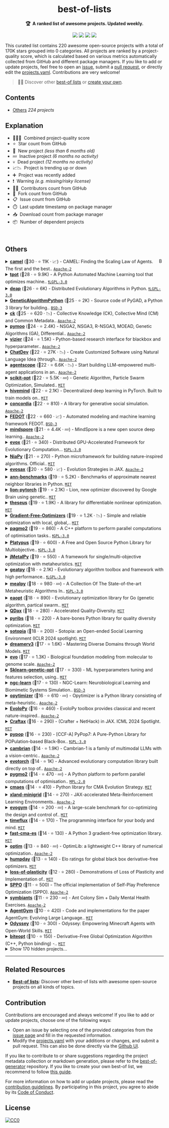 <!-- markdownlint-disable -->
<h1 align="center">
    best-of-lists
    <br>
</h1>

<p align="center">
    <strong>🏆&nbsp; A ranked list of awesome projects. Updated weekly.</strong>
</p>

<p align="center">
    <a href="https://best-of.org" title="Best-of Badge"><img src="http://bit.ly/3o3EHNN"></a>
    <a href="#Contents" title="Project Count"><img src="https://img.shields.io/badge/projects-220-blue.svg?color=5ac4bf"></a>
    <a href="#Contribution" title="Contributions are welcome"><img src="https://img.shields.io/badge/contributions-welcome-green.svg"></a>
    <a href="https://github.com/evdcush/best-of-lists/releases" title="Best-of Updates"><img src="https://img.shields.io/github/release-date/evdcush/best-of-lists?color=green&label=updated"></a>
</p>

This curated list contains 220 awesome open-source projects with a total of 170K stars grouped into 0 categories. All projects are ranked by a project-quality score, which is calculated based on various metrics automatically collected from GitHub and different package managers. If you like to add or update projects, feel free to open an [issue](https://github.com/evdcush/best-of-lists/issues/new/choose), submit a [pull request](https://github.com/evdcush/best-of-lists/pulls), or directly edit the [projects.yaml](https://github.com/evdcush/best-of-lists/edit/main/projects.yaml). Contributions are very welcome!

> 🧙‍♂️  Discover other [best-of lists](https://best-of.org) or [create your own](https://github.com/best-of-lists/best-of/blob/main/create-best-of-list.md).

## Contents

- [Others](#others) _224 projects_

## Explanation
- 🥇🥈🥉&nbsp; Combined project-quality score
- ⭐️&nbsp; Star count from GitHub
- 🐣&nbsp; New project _(less than 6 months old)_
- 💤&nbsp; Inactive project _(6 months no activity)_
- 💀&nbsp; Dead project _(12 months no activity)_
- 📈📉&nbsp; Project is trending up or down
- ➕&nbsp; Project was recently added
- ❗️&nbsp; Warning _(e.g. missing/risky license)_
- 👨‍💻&nbsp; Contributors count from GitHub
- 🔀&nbsp; Fork count from GitHub
- 📋&nbsp; Issue count from GitHub
- ⏱️&nbsp; Last update timestamp on package manager
- 📥&nbsp; Download count from package manager
- 📦&nbsp; Number of dependent projects

<br>

## Others

<a href="#contents"><img align="right" width="15" height="15" src="https://git.io/JtehR" alt="Back to top"></a>

<details><summary><b><a href="https://github.com/camel-ai/camel">camel</a></b> (🥇30 ·  ⭐ 11K · 📈) - CAMEL: Finding the Scaling Law of Agents. The first and the best.. <code><a href="http://bit.ly/3nYMfla">Apache-2</a></code></summary>

- [GitHub](https://github.com/camel-ai/camel) (👨‍💻 93 · 🔀 1.1K · 📥 630 · 📦 120 · 📋 820 - 36% open · ⏱️ 20.03.2025):

	```
	git clone https://github.com/camel-ai/camel
	```
</details>
<details><summary><b><a href="https://github.com/EpistasisLab/tpot">tpot</a></b> (🥇28 ·  ⭐ 9.9K) - A Python Automated Machine Learning tool that optimizes machine.. <code><a href="http://bit.ly/37RvQcA">❗️LGPL-3.0</a></code></summary>

- [GitHub](https://github.com/EpistasisLab/tpot) (👨‍💻 9 · 🔀 1.5K · 📦 3.3K · 📋 930 - 31% open · ⏱️ 26.02.2025):

	```
	git clone https://github.com/EpistasisLab/tpot
	```
</details>
<details><summary><b><a href="https://github.com/DEAP/deap">deap</a></b> (🥇26 ·  ⭐ 6K) - Distributed Evolutionary Algorithms in Python. <code><a href="http://bit.ly/37RvQcA">❗️LGPL-3.0</a></code></summary>

- [GitHub](https://github.com/DEAP/deap) (👨‍💻 90 · 🔀 1.1K · 📦 6K · 📋 520 - 44% open · ⏱️ 09.01.2025):

	```
	git clone https://github.com/DEAP/deap
	```
</details>
<details><summary><b><a href="https://github.com/ahmedfgad/GeneticAlgorithmPython">GeneticAlgorithmPython</a></b> (🥇25 ·  ⭐ 2K) - Source code of PyGAD, a Python 3 library for building.. <code><a href="http://bit.ly/3aKzpTv">BSD-3</a></code></summary>

- [GitHub](https://github.com/ahmedfgad/GeneticAlgorithmPython) (👨‍💻 23 · 🔀 470 · 📥 1.2K · 📦 760 · 📋 170 - 57% open · ⏱️ 08.03.2025):

	```
	git clone https://github.com/ahmedfgad/GeneticAlgorithmPython
	```
</details>
<details><summary><b><a href="https://github.com/mlcommons/ck">ck</a></b> (🥇25 ·  ⭐ 620 · 📉) - Collective Knowledge (CK), Collective Mind (CM) and Common Metadata.. <code><a href="http://bit.ly/3nYMfla">Apache-2</a></code></summary>

- [GitHub](https://github.com/mlcommons/ck) (👨‍💻 34 · 🔀 120 · 📦 120 · 📋 500 - 1% open · ⏱️ 20.03.2025):

	```
	git clone https://github.com/mlcommons/ck
	```
</details>
<details><summary><b><a href="https://github.com/anyoptimization/pymoo">pymoo</a></b> (🥇24 ·  ⭐ 2.4K) - NSGA2, NSGA3, R-NSGA3, MOEAD, Genetic Algorithms (GA), Differential.. <code><a href="http://bit.ly/3nYMfla">Apache-2</a></code></summary>

- [GitHub](https://github.com/anyoptimization/pymoo) (👨‍💻 60 · 🔀 410 · 📦 1.6K · 📋 440 - 5% open · ⏱️ 18.02.2025):

	```
	git clone https://github.com/anyoptimization/pymoo
	```
</details>
<details><summary><b><a href="https://github.com/google/vizier">vizier</a></b> (🥇24 ·  ⭐ 1.5K) - Python-based research interface for blackbox and hyperparameter.. <code><a href="http://bit.ly/3nYMfla">Apache-2</a></code></summary>

- [GitHub](https://github.com/google/vizier) (👨‍💻 24 · 🔀 99 · 📦 74 · 📋 43 - 2% open · ⏱️ 17.03.2025):

	```
	git clone https://github.com/google/vizier
	```
</details>
<details><summary><b><a href="https://github.com/OpenBMB/ChatDev">ChatDev</a></b> (🥇22 ·  ⭐ 27K · 📉) - Create Customized Software using Natural Language Idea (through.. <code><a href="http://bit.ly/3nYMfla">Apache-2</a></code></summary>

- [GitHub](https://github.com/OpenBMB/ChatDev) (👨‍💻 65 · 🔀 3.3K · 📋 270 - 8% open · ⏱️ 30.12.2024):

	```
	git clone https://github.com/OpenBMB/ChatDev
	```
</details>
<details><summary><b><a href="https://github.com/modelscope/agentscope">agentscope</a></b> (🥇22 ·  ⭐ 6.6K · 📉) - Start building LLM-empowered multi-agent applications in an.. <code><a href="http://bit.ly/3nYMfla">Apache-2</a></code></summary>

- [GitHub](https://github.com/modelscope/agentscope) (👨‍💻 36 · 🔀 380 · 📥 38 · 📦 18 · 📋 170 - 20% open · ⏱️ 18.03.2025):

	```
	git clone https://github.com/modelscope/agentscope
	```
</details>
<details><summary><b><a href="https://github.com/guofei9987/scikit-opt">scikit-opt</a></b> (🥇22 ·  ⭐ 5.5K · 💤) - Genetic Algorithm, Particle Swarm Optimization, Simulated.. <code><a href="http://bit.ly/34MBwT8">MIT</a></code></summary>

- [GitHub](https://github.com/guofei9987/scikit-opt) (👨‍💻 24 · 🔀 990 · 📦 260 · 📋 180 - 37% open · ⏱️ 23.06.2024):

	```
	git clone https://github.com/guofei9987/scikit-opt
	```
</details>
<details><summary><b><a href="https://github.com/learning-at-home/hivemind">hivemind</a></b> (🥇22 ·  ⭐ 2.1K) - Decentralized deep learning in PyTorch. Built to train models on.. <code><a href="http://bit.ly/34MBwT8">MIT</a></code></summary>

- [GitHub](https://github.com/learning-at-home/hivemind) (👨‍💻 34 · 🔀 170 · 📦 120 · 📋 170 - 38% open · ⏱️ 17.03.2025):

	```
	git clone https://github.com/learning-at-home/hivemind
	```
</details>
<details><summary><b><a href="https://github.com/google-deepmind/concordia">concordia</a></b> (🥇22 ·  ⭐ 810) - A library for generative social simulation. <code><a href="http://bit.ly/3nYMfla">Apache-2</a></code></summary>

- [GitHub](https://github.com/google-deepmind/concordia) (👨‍💻 24 · 🔀 150 · 📦 14 · 📋 43 - 13% open · ⏱️ 16.03.2025):

	```
	git clone https://github.com/google-deepmind/concordia
	```
</details>
<details><summary><b><a href="https://github.com/aimclub/FEDOT">FEDOT</a></b> (🥇22 ·  ⭐ 660 · 📈) - Automated modeling and machine learning framework FEDOT. <code><a href="http://bit.ly/3aKzpTv">BSD-3</a></code></summary>

- [GitHub](https://github.com/aimclub/FEDOT) (👨‍💻 38 · 🔀 86 · 📦 59 · 📋 560 - 11% open · ⏱️ 10.03.2025):

	```
	git clone https://github.com/aimclub/FEDOT
	```
</details>
<details><summary><b><a href="https://github.com/mindspore-ai/mindspore">mindspore</a></b> (🥇21 ·  ⭐ 4.4K · 💤) - MindSpore is a new open source deep learning.. <code><a href="http://bit.ly/3nYMfla">Apache-2</a></code></summary>

- [GitHub](https://github.com/mindspore-ai/mindspore) (👨‍💻 1.6K · 🔀 700 · 📋 280 - 60% open · ⏱️ 28.07.2024):

	```
	git clone https://github.com/mindspore-ai/mindspore
	```
</details>
<details><summary><b><a href="https://github.com/EMI-Group/evox">evox</a></b> (🥇21 ·  ⭐ 340) - Distributed GPU-Accelerated Framework for Evolutionary Computation... <code><a href="http://bit.ly/2M0xdwT">❗️GPL-3.0</a></code></summary>

- [GitHub](https://github.com/EMI-Group/evox) (👨‍💻 28 · 🔀 50 · 📦 4 · ⏱️ 18.03.2025):

	```
	git clone https://github.com/EMI-Group/evox
	```
</details>
<details><summary><b><a href="https://github.com/NiaOrg/NiaPy">NiaPy</a></b> (🥇21 ·  ⭐ 270) - Python microframework for building nature-inspired algorithms. Official.. <code><a href="http://bit.ly/34MBwT8">MIT</a></code></summary>

- [GitHub](https://github.com/NiaOrg/NiaPy) (👨‍💻 35 · 🔀 81 · 📦 100 · 📋 100 - 3% open · ⏱️ 06.01.2025):

	```
	git clone https://github.com/NiaOrg/NiaPy
	```
</details>
<details><summary><b><a href="https://github.com/RobertTLange/evosax">evosax</a></b> (🥇20 ·  ⭐ 580 · 📈) - Evolution Strategies in JAX. <code><a href="http://bit.ly/3nYMfla">Apache-2</a></code></summary>

- [GitHub](https://github.com/RobertTLange/evosax) (👨‍💻 9 · 🔀 47 · 📦 140 · 📋 43 - 2% open · ⏱️ 13.03.2025):

	```
	git clone https://github.com/RobertTLange/evosax
	```
</details>
<details><summary><b><a href="https://github.com/erikbern/ann-benchmarks">ann-benchmarks</a></b> (🥈19 ·  ⭐ 5.2K) - Benchmarks of approximate nearest neighbor libraries in Python. <code><a href="http://bit.ly/34MBwT8">MIT</a></code></summary>

- [GitHub](https://github.com/erikbern/ann-benchmarks) (👨‍💻 110 · 🔀 750 · 📋 230 - 32% open · ⏱️ 03.03.2025):

	```
	git clone https://github.com/erikbern/ann-benchmarks
	```
</details>
<details><summary><b><a href="https://github.com/lucidrains/lion-pytorch">lion-pytorch</a></b> (🥈19 ·  ⭐ 2.1K) - Lion, new optimizer discovered by Google Brain using genetic.. <code><a href="http://bit.ly/34MBwT8">MIT</a></code></summary>

- [GitHub](https://github.com/lucidrains/lion-pytorch) (👨‍💻 6 · 🔀 52 · 📦 940 · 📋 24 - 33% open · ⏱️ 27.11.2024):

	```
	git clone https://github.com/lucidrains/lion-pytorch
	```
</details>
<details><summary><b><a href="https://github.com/facebookresearch/theseus">theseus</a></b> (🥈19 ·  ⭐ 1.9K) - A library for differentiable nonlinear optimization. <code><a href="http://bit.ly/34MBwT8">MIT</a></code></summary>

- [GitHub](https://github.com/facebookresearch/theseus) (👨‍💻 27 · 🔀 130 · 📦 6 · 📋 200 - 37% open · ⏱️ 16.01.2025):

	```
	git clone https://github.com/facebookresearch/theseus
	```
</details>
<details><summary><b><a href="https://github.com/SimonBlanke/Gradient-Free-Optimizers">Gradient-Free-Optimizers</a></b> (🥈19 ·  ⭐ 1.2K · 📉) - Simple and reliable optimization with local, global,.. <code><a href="http://bit.ly/34MBwT8">MIT</a></code></summary>

- [GitHub](https://github.com/SimonBlanke/Gradient-Free-Optimizers) (👨‍💻 7 · 🔀 85 · 📥 56 · 📦 37 · 📋 53 - 24% open · ⏱️ 10.03.2025):

	```
	git clone https://github.com/SimonBlanke/Gradient-Free-Optimizers
	```
</details>
<details><summary><b><a href="https://github.com/esa/pagmo2">pagmo2</a></b> (🥈19 ·  ⭐ 860) - A C++ platform to perform parallel computations of optimisation tasks.. <code><a href="http://bit.ly/2M0xdwT">❗️GPL-3.0</a></code></summary>

- [GitHub](https://github.com/esa/pagmo2) (👨‍💻 60 · 🔀 160 · 📋 240 - 18% open · ⏱️ 13.01.2025):

	```
	git clone https://github.com/esa/pagmo2
	```
</details>
<details><summary><b><a href="https://github.com/Project-Platypus/Platypus">Platypus</a></b> (🥈19 ·  ⭐ 600) - A Free and Open Source Python Library for Multiobjective.. <code><a href="http://bit.ly/2M0xdwT">❗️GPL-3.0</a></code></summary>

- [GitHub](https://github.com/Project-Platypus/Platypus) (👨‍💻 19 · 🔀 150 · 📥 23 · 📦 230 · ⏱️ 07.10.2024):

	```
	git clone https://github.com/Project-Platypus/Platypus
	```
</details>
<details><summary><b><a href="https://github.com/jMetal/jMetalPy">jMetalPy</a></b> (🥈19 ·  ⭐ 550) - A framework for single/multi-objective optimization with metaheuristics. <code><a href="http://bit.ly/34MBwT8">MIT</a></code></summary>

- [GitHub](https://github.com/jMetal/jMetalPy) (👨‍💻 34 · 🔀 150 · 📥 100 · 📦 100 · 📋 110 - 7% open · ⏱️ 22.12.2024):

	```
	git clone https://github.com/jMetal/jMetalPy
	```
</details>
<details><summary><b><a href="https://github.com/geatpy-dev/geatpy">geatpy</a></b> (🥈18 ·  ⭐ 2.1K) - Evolutionary algorithm toolbox and framework with high performance.. <code><a href="http://bit.ly/37RvQcA">❗️LGPL-3.0</a></code></summary>

- [GitHub](https://github.com/geatpy-dev/geatpy) (👨‍💻 8 · 🔀 720 · 📥 4.9K · 📋 380 - 42% open · ⏱️ 17.01.2025):

	```
	git clone https://github.com/geatpy-dev/geatpy
	```
</details>
<details><summary><b><a href="https://github.com/thieu1995/mealpy">mealpy</a></b> (🥈18 ·  ⭐ 980 · 💤) - A Collection Of The State-of-the-art Metaheuristic Algorithms In.. <code><a href="http://bit.ly/2M0xdwT">❗️GPL-3.0</a></code></summary>

- [GitHub](https://github.com/thieu1995/mealpy) (👨‍💻 14 · 🔀 200 · 📦 140 · 📋 150 - 10% open · ⏱️ 12.06.2024):

	```
	git clone https://github.com/thieu1995/mealpy
	```
</details>
<details><summary><b><a href="https://github.com/MaxHalford/eaopt">eaopt</a></b> (🥈18 ·  ⭐ 890) - Evolutionary optimization library for Go (genetic algorithm, partical swarm.. <code><a href="http://bit.ly/34MBwT8">MIT</a></code></summary>

- [GitHub](https://github.com/MaxHalford/eaopt) (👨‍💻 18 · 🔀 96 · 📦 52 · 📋 22 - 36% open · ⏱️ 27.01.2025):

	```
	git clone https://github.com/MaxHalford/eaopt
	```
</details>
<details><summary><b><a href="https://github.com/adaptive-intelligent-robotics/QDax">QDax</a></b> (🥈18 ·  ⭐ 280) - Accelerated Quality-Diversity. <code><a href="http://bit.ly/34MBwT8">MIT</a></code></summary>

- [GitHub](https://github.com/adaptive-intelligent-robotics/QDax) (👨‍💻 14 · 🔀 46 · 📦 17 · 📋 85 - 32% open · ⏱️ 25.02.2025):

	```
	git clone https://github.com/adaptive-intelligent-robotics/QDax
	```
</details>
<details><summary><b><a href="https://github.com/icaros-usc/pyribs">pyribs</a></b> (🥈18 ·  ⭐ 220) - A bare-bones Python library for quality diversity optimization. <code><a href="http://bit.ly/34MBwT8">MIT</a></code></summary>

- [GitHub](https://github.com/icaros-usc/pyribs) (👨‍💻 16 · 🔀 38 · 📦 64 · 📋 110 - 15% open · ⏱️ 06.01.2025):

	```
	git clone https://github.com/icaros-usc/pyribs
	```
</details>
<details><summary><b><a href="https://github.com/sotopia-lab/sotopia">sotopia</a></b> (🥈18 ·  ⭐ 200) - Sotopia: an Open-ended Social Learning Environment (ICLR 2024 spotlight). <code><a href="http://bit.ly/34MBwT8">MIT</a></code></summary>

- [GitHub](https://github.com/sotopia-lab/sotopia) (👨‍💻 19 · 🔀 27 · 📦 8 · 📋 77 - 12% open · ⏱️ 25.02.2025):

	```
	git clone https://github.com/sotopia-lab/sotopia
	```
</details>
<details><summary><b><a href="https://github.com/danijar/dreamerv3">dreamerv3</a></b> (🥈17 ·  ⭐ 1.6K) - Mastering Diverse Domains through World Models. <code><a href="http://bit.ly/34MBwT8">MIT</a></code></summary>

- [GitHub](https://github.com/danijar/dreamerv3) (👨‍💻 10 · 🔀 260 · 📦 10 · 📋 150 - 17% open · ⏱️ 22.02.2025):

	```
	git clone https://github.com/danijar/dreamerv3
	```
</details>
<details><summary><b><a href="https://github.com/evo-design/evo">evo</a></b> (🥈17 ·  ⭐ 1.3K) - Biological foundation modeling from molecular to genome scale. <code><a href="http://bit.ly/3nYMfla">Apache-2</a></code></summary>

- [GitHub](https://github.com/evo-design/evo) (👨‍💻 9 · 🔀 160 · 📦 4 · 📋 70 - 48% open · ⏱️ 26.02.2025):

	```
	git clone https://github.com/evo-design/evo
	```
</details>
<details><summary><b><a href="https://github.com/rodrigo-arenas/Sklearn-genetic-opt">Sklearn-genetic-opt</a></b> (🥈17 ·  ⭐ 330) - ML hyperparameters tuning and features selection, using.. <code><a href="http://bit.ly/34MBwT8">MIT</a></code></summary>

- [GitHub](https://github.com/rodrigo-arenas/Sklearn-genetic-opt) (👨‍💻 16 · 🔀 78 · 📦 59 · 📋 65 - 4% open · ⏱️ 25.01.2025):

	```
	git clone https://github.com/rodrigo-arenas/Sklearn-genetic-opt
	```
</details>
<details><summary><b><a href="https://github.com/NACLab/ngc-learn">ngc-learn</a></b> (🥈17 ·  ⭐ 130) - NGC-Learn: Neurobiological Learning and Biomimetic Systems Simulation.. <code><a href="http://bit.ly/3aKzpTv">BSD-3</a></code></summary>

- [GitHub](https://github.com/NACLab/ngc-learn) (👨‍💻 11 · 🔀 27 · 📦 5 · 📋 12 - 33% open · ⏱️ 20.03.2025):

	```
	git clone https://github.com/NACLab/ngc-learn
	```
</details>
<details><summary><b><a href="https://github.com/gugarosa/opytimizer">opytimizer</a></b> (🥈16 ·  ⭐ 610 · 💤) - Opytimizer is a Python library consisting of meta-heuristic.. <code><a href="http://bit.ly/3nYMfla">Apache-2</a></code></summary>

- [GitHub](https://github.com/gugarosa/opytimizer) (👨‍💻 4 · 🔀 42 · 📦 20 · ⏱️ 18.08.2024):

	```
	git clone https://github.com/gugarosa/opytimizer
	```
</details>
<details><summary><b><a href="https://github.com/7ossam81/EvoloPy">EvoloPy</a></b> (🥈16 ·  ⭐ 460) - EvoloPy toolbox provides classical and recent nature-inspired.. <code><a href="http://bit.ly/3nYMfla">Apache-2</a></code></summary>

- [GitHub](https://github.com/7ossam81/EvoloPy) (👨‍💻 12 · 🔀 220 · 📋 46 - 52% open · ⏱️ 15.02.2025):

	```
	git clone https://github.com/7ossam81/EvoloPy
	```
</details>
<details><summary><b><a href="https://github.com/MichaelTMatthews/Craftax">Craftax</a></b> (🥈16 ·  ⭐ 290) - (Crafter + NetHack) in JAX. ICML 2024 Spotlight. <code><a href="http://bit.ly/34MBwT8">MIT</a></code></summary>

- [GitHub](https://github.com/MichaelTMatthews/Craftax) (👨‍💻 9 · 🔀 26 · 📦 25 · ⏱️ 23.02.2025):

	```
	git clone https://github.com/MichaelTMatthews/Craftax
	```
</details>
<details><summary><b><a href="https://github.com/Evolutionary-Intelligence/pypop">pypop</a></b> (🥈16 ·  ⭐ 230) - [CCF-A] PyPop7: A Pure-Python Library for POPulation-based Black-Box.. <code><a href="http://bit.ly/2M0xdwT">❗️GPL-3.0</a></code></summary>

- [GitHub](https://github.com/Evolutionary-Intelligence/pypop) (👨‍💻 15 · 🔀 36 · 📋 11 - 18% open · ⏱️ 20.03.2025):

	```
	git clone https://github.com/Evolutionary-Intelligence/pypop
	```
</details>
<details><summary><b><a href="https://github.com/cambrian-mllm/cambrian">cambrian</a></b> (🥈14 ·  ⭐ 1.9K) - Cambrian-1 is a family of multimodal LLMs with a vision-centric.. <code><a href="http://bit.ly/3nYMfla">Apache-2</a></code></summary>

- [GitHub](https://github.com/cambrian-mllm/cambrian) (👨‍💻 4 · 🔀 130 · 📦 3 · 📋 75 - 54% open · ⏱️ 30.10.2024):

	```
	git clone https://github.com/cambrian-mllm/cambrian
	```
</details>
<details><summary><b><a href="https://github.com/nnaisense/evotorch">evotorch</a></b> (🥈14 ·  ⭐ 1K) - Advanced evolutionary computation library built directly on top of.. <code><a href="http://bit.ly/3nYMfla">Apache-2</a></code></summary>

- [GitHub](https://github.com/nnaisense/evotorch) (👨‍💻 6 · 🔀 67 · 📋 46 - 26% open · ⏱️ 05.11.2024):

	```
	git clone https://github.com/nnaisense/evotorch
	```
</details>
<details><summary><b><a href="https://github.com/esa/pygmo2">pygmo2</a></b> (🥈14 ·  ⭐ 470 · 💤) - A Python platform to perform parallel computations of optimisation.. <code><a href="http://bit.ly/3postzC">MPL-2.0</a></code></summary>

- [GitHub](https://github.com/esa/pygmo2) (👨‍💻 10 · 🔀 58 · 📋 100 - 41% open · ⏱️ 10.08.2024):

	```
	git clone https://github.com/esa/pygmo2
	```
</details>
<details><summary><b><a href="https://github.com/CyberAgentAILab/cmaes">cmaes</a></b> (🥈14 ·  ⭐ 410) - Python library for CMA Evolution Strategy. <code><a href="http://bit.ly/34MBwT8">MIT</a></code></summary>

- [GitHub](https://github.com/CyberAgentAILab/cmaes) (👨‍💻 9 · 🔀 67 · 📥 380 · 📋 39 - 20% open · ⏱️ 12.11.2024):

	```
	git clone https://github.com/CyberAgentAILab/cmaes
	```
</details>
<details><summary><b><a href="https://github.com/dunnolab/xland-minigrid">xland-minigrid</a></b> (🥈14 ·  ⭐ 270) - JAX-accelerated Meta-Reinforcement Learning Environments.. <code><a href="http://bit.ly/3nYMfla">Apache-2</a></code></summary>

- [GitHub](https://github.com/dunnolab/xland-minigrid) (👨‍💻 7 · 🔀 19 · 📦 12 · 📋 17 - 29% open · ⏱️ 16.11.2024):

	```
	git clone https://github.com/corl-team/xland-minigrid
	```
</details>
<details><summary><b><a href="https://github.com/EvolutionGym/evogym">evogym</a></b> (🥈14 ·  ⭐ 200 · 💤) - A large-scale benchmark for co-optimizing the design and control of.. <code><a href="http://bit.ly/34MBwT8">MIT</a></code></summary>

- [GitHub](https://github.com/EvolutionGym/evogym) (👨‍💻 3 · 🔀 35 · 📦 8 · 📋 32 - 9% open · ⏱️ 09.07.2024):

	```
	git clone https://github.com/EvolutionGym/evogym
	```
</details>
<details><summary><b><a href="https://github.com/timeflux/timeflux">timeflux</a></b> (🥈14 ·  ⭐ 170) - The programming interface for your body and mind. <code><a href="http://bit.ly/34MBwT8">MIT</a></code></summary>

- [GitHub](https://github.com/timeflux/timeflux) (👨‍💻 7 · 🔀 26 · 📋 32 - 46% open · ⏱️ 23.09.2024):

	```
	git clone https://github.com/timeflux/timeflux
	```
</details>
<details><summary><b><a href="https://github.com/dietmarwo/fast-cma-es">fast-cma-es</a></b> (🥈14 ·  ⭐ 130) - A Python 3 gradient-free optimization library. <code><a href="http://bit.ly/34MBwT8">MIT</a></code></summary>

- [GitHub](https://github.com/dietmarwo/fast-cma-es) (👨‍💻 6 · 🔀 19 · 📦 74 · 📋 18 - 16% open · ⏱️ 28.02.2025):

	```
	git clone https://github.com/dietmarwo/fast-cma-es
	```
</details>
<details><summary><b><a href="https://github.com/kthohr/optim">optim</a></b> (🥈13 ·  ⭐ 840 · 💤) - OptimLib: a lightweight C++ library of numerical optimization.. <code><a href="http://bit.ly/3nYMfla">Apache-2</a></code></summary>

- [GitHub](https://github.com/kthohr/optim) (👨‍💻 3 · 🔀 140 · 📋 60 - 11% open · ⏱️ 28.04.2024):

	```
	git clone https://github.com/kthohr/optim
	```
</details>
<details><summary><b><a href="https://github.com/microprediction/humpday">humpday</a></b> (🥈13 ·  ⭐ 140) - Elo ratings for global black box derivative-free optimizers. <code><a href="http://bit.ly/34MBwT8">MIT</a></code></summary>

- [GitHub](https://github.com/microprediction/humpday) (👨‍💻 5 · 🔀 19 · 📦 11 · 📋 30 - 90% open · ⏱️ 06.02.2025):

	```
	git clone https://github.com/microprediction/humpday
	```
</details>
<details><summary><b><a href="https://github.com/shibhansh/loss-of-plasticity">loss-of-plasticity</a></b> (🥈12 ·  ⭐ 280) - Demonstrations of Loss of Plasticity and Implementation of.. <code><a href="http://bit.ly/34MBwT8">MIT</a></code></summary>

- [GitHub](https://github.com/shibhansh/loss-of-plasticity) (👨‍💻 5 · 🔀 54 · 📦 5 · ⏱️ 03.11.2024):

	```
	git clone https://github.com/shibhansh/loss-of-plasticity
	```
</details>
<details><summary><b><a href="https://github.com/uclaml/SPPO">SPPO</a></b> (🥈11 ·  ⭐ 500) - The official implementation of Self-Play Preference Optimization (SPPO). <code><a href="http://bit.ly/3nYMfla">Apache-2</a></code></summary>

- [GitHub](https://github.com/uclaml/SPPO) (👨‍💻 4 · 🔀 46 · 📋 20 - 70% open · ⏱️ 23.01.2025):

	```
	git clone https://github.com/uclaml/SPPO
	```
</details>
<details><summary><b><a href="https://github.com/MeoMix/symbiants">symbiants</a></b> (🥈11 ·  ⭐ 230 · 💤) - Ant Colony Sim + Daily Mental Health Exercises. <code><a href="http://bit.ly/3nYMfla">Apache-2</a></code></summary>

- [GitHub](https://github.com/MeoMix/symbiants) (👨‍💻 3 · 🔀 3 · 📋 48 - 41% open · ⏱️ 13.08.2024):

	```
	git clone https://github.com/MeoMix/symbiants
	```
</details>
<details><summary><b><a href="https://github.com/WooooDyy/AgentGym">AgentGym</a></b> (🥉10 ·  ⭐ 420) - Code and implementations for the paper AgentGym: Evolving Large Language.. <code><a href="http://bit.ly/34MBwT8">MIT</a></code></summary>

- [GitHub](https://github.com/WooooDyy/AgentGym) (👨‍💻 10 · 🔀 51 · 📋 18 - 27% open · ⏱️ 11.03.2025):

	```
	git clone https://github.com/WooooDyy/AgentGym
	```
</details>
<details><summary><b><a href="https://github.com/zju-vipa/Odyssey">Odyssey</a></b> (🥉10 ·  ⭐ 300) - Odyssey: Empowering Minecraft Agents with Open-World Skills. <code><a href="http://bit.ly/34MBwT8">MIT</a></code></summary>

- [GitHub](https://github.com/zju-vipa/Odyssey) (👨‍💻 5 · 🔀 19 · 📋 5 - 40% open · ⏱️ 06.03.2025):

	```
	git clone https://github.com/zju-vipa/Odyssey
	```
</details>
<details><summary><b><a href="https://github.com/avaneev/biteopt">biteopt</a></b> (🥉10 ·  ⭐ 150) - Derivative-Free Global Optimization Algorithm (C++, Python binding) -.. <code><a href="http://bit.ly/34MBwT8">MIT</a></code></summary>

- [GitHub](https://github.com/avaneev/biteopt) (🔀 9 · ⏱️ 05.02.2025):

	```
	git clone https://github.com/avaneev/biteopt
	```
</details>
<details><summary>Show 170 hidden projects...</summary>

- <b><a href="https://github.com/brainflow-dev/brainflow">brainflow</a></b> (🥇27 ·  ⭐ 1.4K) - BrainFlow is a library intended to obtain, parse and analyze.. <code>❗Unlicensed</code>
- <b><a href="https://github.com/microsoft/malmo">malmo</a></b> (🥇25 ·  ⭐ 4.1K · 💀) - Project Malmo is a platform for Artificial Intelligence experimentation.. <code><a href="http://bit.ly/34MBwT8">MIT</a></code>
- <b><a href="https://github.com/ljvmiranda921/pyswarms">pyswarms</a></b> (🥇22 ·  ⭐ 1.3K · 💀) - A research toolkit for particle swarm optimization in Python. <code><a href="http://bit.ly/34MBwT8">MIT</a></code>
- <b><a href="https://github.com/nengo/nengo">nengo</a></b> (🥇22 ·  ⭐ 850 · 💀) - A Python library for creating and simulating large-scale brain.. <code>❗Unlicensed</code>
- <b><a href="https://github.com/trevorstephens/gplearn">gplearn</a></b> (🥇21 ·  ⭐ 1.7K · 💀) - Genetic Programming in Python, with a scikit-learn inspired API. <code><a href="http://bit.ly/3aKzpTv">BSD-3</a></code>
- <b><a href="https://github.com/CMA-ES/pycma">pycma</a></b> (🥇20 ·  ⭐ 1.2K) - Python implementation of CMA-ES. <code>❗Unlicensed</code>
- <b><a href="https://github.com/huawei-noah/HEBO">HEBO</a></b> (🥈19 ·  ⭐ 2.6K) - Bayesian optimisation & Reinforcement Learning library developed by.. <code>❗Unlicensed</code>
- <b><a href="https://github.com/kolbytn/mindcraft">mindcraft</a></b> (🥈18 ·  ⭐ 3.1K) -  <code><a href="http://bit.ly/34MBwT8">MIT</a></code>
- <b><a href="https://github.com/rsteca/sklearn-deap">sklearn-deap</a></b> (🥈18 ·  ⭐ 770 · 💀) - Use evolutionary algorithms instead of gridsearch in scikit-.. <code><a href="http://bit.ly/34MBwT8">MIT</a></code>
- <b><a href="https://github.com/minerllabs/minerl">minerl</a></b> (🥈18 ·  ⭐ 760) - MineRL Competition for Sample Efficient Reinforcement Learning -.. <code>❗Unlicensed</code>
- <b><a href="https://github.com/rh12503/triangula">triangula</a></b> (🥈17 ·  ⭐ 3.9K · 💀) - Generate high-quality triangulated and polygonal art from images. <code><a href="http://bit.ly/34MBwT8">MIT</a></code>
- <b><a href="https://github.com/Chakazul/Lenia">Lenia</a></b> (🥈16 ·  ⭐ 3.6K · 💀) - Lenia - Mathematical Life Forms. <code><a href="http://bit.ly/34MBwT8">MIT</a></code>
- <b><a href="https://github.com/BIMK/PlatEMO">PlatEMO</a></b> (🥈16 ·  ⭐ 1.8K) - Evolutionary multi-objective optimization platform. <code>❗Unlicensed</code>
- <b><a href="https://github.com/neuromorphs/NIR">NIR</a></b> (🥈16 ·  ⭐ 97) - Neuromorphic Intermediate Representation reference implementation. <code><a href="http://bit.ly/3aKzpTv">BSD-3</a></code>
- <b><a href="https://github.com/optuna/optunahub">optunahub</a></b> (🥈16 ·  ⭐ 40) - Python library to use packages in OptunaHub. <code><a href="http://bit.ly/34MBwT8">MIT</a></code>
- <b><a href="https://github.com/firefly-cpp/NiaAML">NiaAML</a></b> (🥈16 ·  ⭐ 33) - Python automated machine learning framework. <code><a href="http://bit.ly/34MBwT8">MIT</a></code>
- <b><a href="https://github.com/CarperAI/OpenELM">OpenELM</a></b> (🥈15 ·  ⭐ 710 · 💀) - Evolution Through Large Models. <code><a href="http://bit.ly/34MBwT8">MIT</a></code>
- <b><a href="https://github.com/HaaLeo/swarmlib">swarmlib</a></b> (🥈15 ·  ⭐ 530 · 💀) - This repository implements several swarm optimization algorithms.. <code><a href="http://bit.ly/3aKzpTv">BSD-3</a></code>
- <b><a href="https://github.com/danijar/crafter">crafter</a></b> (🥈15 ·  ⭐ 420 · 💀) - Benchmarking the Spectrum of Agent Capabilities. <code><a href="http://bit.ly/34MBwT8">MIT</a></code>
- <b><a href="https://github.com/google/evojax">evojax</a></b> (🥈14 ·  ⭐ 890 · 💤) -  <code><a href="http://bit.ly/3nYMfla">Apache-2</a></code>
- <b><a href="https://github.com/Evolutionary-Intelligence/DistributedEvolutionaryComputation">DistributedEvolutionaryComputation</a></b> (🥈14 ·  ⭐ 130) - A (still growing) paper list of Evolutionary.. <code><a href="https://tldrlegal.com/search?q=CC0-1.0">❗️CC0-1.0</a></code>
- <b><a href="https://github.com/Helmholtz-AI-Energy/propulate">propulate</a></b> (🥈14 ·  ⭐ 36) - Propulate is an asynchronous population-based optimization algorithm.. <code><a href="http://bit.ly/3aKzpTv">BSD-3</a></code>
- <b><a href="https://github.com/Jason2Brownlee/CleverAlgorithms">CleverAlgorithms</a></b> (🥈13 ·  ⭐ 2.1K · 📉) - Clever Algorithms: Nature-Inspired Programming Recipes. <code>❗Unlicensed</code>
- <b><a href="https://github.com/openai/multi-agent-emergence-environments">multi-agent-emergence-environments</a></b> (🥈13 ·  ⭐ 1.7K · 💀) - Environment generation code for the paper Emergent.. <code><a href="http://bit.ly/34MBwT8">MIT</a></code>
- <b><a href="https://github.com/google/brain-tokyo-workshop">brain-tokyo-workshop</a></b> (🥈13 ·  ⭐ 1.3K · 💀) -  <code><a href="http://bit.ly/3nYMfla">Apache-2</a></code>
- <b><a href="https://github.com/fcampelo/EC-Bestiary">EC-Bestiary</a></b> (🥈13 ·  ⭐ 620 · 💤) - A bestiary of evolutionary, swarm and other metaphor-.. <code>❗Unlicensed</code>
- <b><a href="https://github.com/williamhunter/topy">topy</a></b> (🥈13 ·  ⭐ 500 · 💀) - Topology Optimization using Python. <code>❗Unlicensed</code>
- <b><a href="https://github.com/Pattio/DeepSwarm">DeepSwarm</a></b> (🥈13 ·  ⭐ 320 · 💀) - Neural Architecture Search Powered by Swarm Intelligence. <code><a href="http://bit.ly/34MBwT8">MIT</a></code>
- <b><a href="https://github.com/lantunes/cellpylib">cellpylib</a></b> (🥈13 ·  ⭐ 240 · 💀) - A library for working with Cellular Automata, for Python. <code><a href="http://bit.ly/3nYMfla">Apache-2</a></code>
- <b><a href="https://github.com/firefly-cpp/FireflyAlgorithm">FireflyAlgorithm</a></b> (🥈13 ·  ⭐ 59) - Implementation of Firefly Algorithm in Python. <code><a href="http://bit.ly/34MBwT8">MIT</a></code>
- <b><a href="https://github.com/XAI-liacs/LLaMEA">LLaMEA</a></b> (🥈13 ·  ⭐ 25) - Large Language Model Evolutionary Algorithm. <code><a href="http://bit.ly/34MBwT8">MIT</a></code>
- <b><a href="https://github.com/CWI-EvolutionaryIntelligence/GOMEA">gomea</a></b> (🥈13 ·  ⭐ 23) - Library for optimization with the model-based evolutionary algorithm GOMEA.. <code><a href="http://bit.ly/34MBwT8">MIT</a></code>
- <b><a href="https://github.com/davidrmiller/biosim4">biosim4</a></b> (🥈12 ·  ⭐ 3.3K) - Biological evolution simulator. <code>❗Unlicensed</code>
- <b><a href="https://github.com/openai/evolution-strategies-starter">evolution-strategies-starter</a></b> (🥈12 ·  ⭐ 1.6K · 💀) - Code for the paper Evolution Strategies as a Scalable.. <code><a href="http://bit.ly/34MBwT8">MIT</a></code>
- <b><a href="https://github.com/diambra/arena">arena</a></b> (🥈12 ·  ⭐ 330 · 💤) - DIAMBRA Arena: a New Reinforcement Learning Platform for.. <code>❗Unlicensed</code>
- <b><a href="https://github.com/Gentopia-AI/Gentopia">Gentopia</a></b> (🥈12 ·  ⭐ 310 · 💀) - Build Hierarchical Autonomous Agents through Config. Collaborative.. <code><a href="http://bit.ly/34MBwT8">MIT</a></code>
- <b><a href="https://github.com/brandontrabucco/design-bench">design-bench</a></b> (🥈12 ·  ⭐ 89 · 💀) - Benchmarks for Model-Based Optimization. <code><a href="http://bit.ly/34MBwT8">MIT</a></code>
- <b><a href="https://github.com/automl/DEHB">DEHB</a></b> (🥈12 ·  ⭐ 77 · 💤) -  <code><a href="http://bit.ly/3nYMfla">Apache-2</a></code>
- <b><a href="https://github.com/mikelma/craftium">craftium</a></b> (🥈12 ·  ⭐ 64) - A framework for creating rich, 3D, Minecraft-like single and.. <code>❗Unlicensed</code>
- <b><a href="https://github.com/jasonwebb/morphogenesis-resources">morphogenesis-resources</a></b> (🥈11 ·  ⭐ 2.1K) - Resources on the topic of digital morphogenesis.. <code>❗Unlicensed</code>
- <b><a href="https://github.com/uber-research/deep-neuroevolution">deep-neuroevolution</a></b> (🥈11 ·  ⭐ 1.6K · 💀) - Deep Neuroevolution. <code>❗Unlicensed</code>
- <b><a href="https://github.com/hardmaru/estool">estool</a></b> (🥈11 ·  ⭐ 950 · 💀) - Evolution Strategies Tool. <code>❗Unlicensed</code>
- <b><a href="https://github.com/sferes2/sferes2">sferes2</a></b> (🥈11 ·  ⭐ 160 · 💀) - A lightweight, generic C++11 framework for evolutionary.. <code>❗Unlicensed</code>
- <b><a href="https://github.com/kstaats/karoo_gp">karoo_gp</a></b> (🥈11 ·  ⭐ 160 · 💀) - A Genetic Programming platform for Python with TensorFlow.. <code>❗Unlicensed</code>
- <b><a href="https://github.com/evoplex/evoplex">evoplex</a></b> (🥈11 ·  ⭐ 140 · 💀) - Evoplex is a fast, robust and extensible platform for.. <code>❗Unlicensed</code>
- <b><a href="https://github.com/trekhleb/self-parking-car-evolution">self-parking-car-evolution</a></b> (🥉10 ·  ⭐ 730 · 💀) - Training the car to do self-parking using a genetic.. <code><a href="http://bit.ly/34MBwT8">MIT</a></code>
- <b><a href="https://github.com/100/Solid">Solid</a></b> (🥉10 ·  ⭐ 580 · 💀) - A comprehensive gradient-free optimization framework written in Python. <code><a href="http://bit.ly/34MBwT8">MIT</a></code>
- <b><a href="https://github.com/kaushalshetty/FeatureSelectionGA">FeatureSelectionGA</a></b> (🥉10 ·  ⭐ 370 · 💀) - Feature Selection using Genetic Algorithm (DEAP.. <code><a href="http://bit.ly/34MBwT8">MIT</a></code>
- <b><a href="https://github.com/google-research/self-organising-systems">self-organising-systems</a></b> (🥉10 ·  ⭐ 350) -  <code><a href="http://bit.ly/3nYMfla">Apache-2</a></code>
- <b><a href="https://github.com/thieu1995/metaheuristics">metaheuristics</a></b> (🥉10 ·  ⭐ 280 · 💀) - Implement the-state-of-the-art meta-heuristic algorithms.. <code><a href="http://bit.ly/3nYMfla">Apache-2</a></code>
- <b><a href="https://github.com/PacktPublishing/Hands-On-Genetic-Algorithms-with-Python">Hands-On-Genetic-Algorithms-with-Python</a></b> (🥉10 ·  ⭐ 270 · 💀) - Hands-On Genetic Algorithms with Python, Published by.. <code><a href="http://bit.ly/34MBwT8">MIT</a></code>
- <b><a href="https://github.com/dcmocanu/sparse-evolutionary-artificial-neural-networks">sparse-evolutionary-artificial-neural-networks</a></b> (🥉10 ·  ⭐ 250 · 💀) - Always sparse. Never dense. But never say never. A.. <code><a href="http://bit.ly/34MBwT8">MIT</a></code>
- <b><a href="https://github.com/SwarmRL/SwarmRL">SwarmRL</a></b> (🥉10 ·  ⭐ 35) - Multi agent reinforcement learning for intelligent active matter. <code><a href="http://bit.ly/2M0xmjV">EPL-2.0</a></code>
- <b><a href="https://github.com/EASEA/easea">easea</a></b> (🥉10 ·  ⭐ 18 · 💀) - EASEA (EAsy Specification of Evolutionary Algorithms) is an.. <code><a href="http://bit.ly/3pwmjO5">❗️AGPL-3.0</a></code>
- <b><a href="https://github.com/opoframework/opof">opof</a></b> (🥉10 ·  ⭐ 4 · 💀) - The Open Planner Optimization Framework (OPOF). <code><a href="http://bit.ly/3aKzpTv">BSD-3</a></code>
- <b><a href="https://github.com/arcelien/pba">pba</a></b> (🥉9 ·  ⭐ 500 · 💀) - Efficient Learning of Augmentation Policy Schedules. <code><a href="http://bit.ly/3nYMfla">Apache-2</a></code>
- <b><a href="https://github.com/PKU-YuanGroup/Machine-Mindset">Machine-Mindset</a></b> (🥉9 ·  ⭐ 460 · 💀) - An MBTI Exploration of Large Language Models. <code><a href="http://bit.ly/3nYMfla">Apache-2</a></code>
- <b><a href="https://github.com/henry-yeh/DeepACO">DeepACO</a></b> (🥉9 ·  ⭐ 150) - [NeurIPS 2023] DeepACO: Neural-enhanced Ant Systems for Combinatorial.. <code><a href="http://bit.ly/34MBwT8">MIT</a></code>
- <b><a href="https://github.com/FeiLiu36/EoH">EoH</a></b> (🥉9 ·  ⭐ 140) - Evolution of Heuristics. <code><a href="http://bit.ly/34MBwT8">MIT</a></code>
- <b><a href="https://github.com/aimclub/GEFEST">GEFEST</a></b> (🥉9 ·  ⭐ 59) - Toolbox for the generative design of geometrically-encoded physical objects.. <code><a href="http://bit.ly/3aKzpTv">BSD-3</a></code>
- <b><a href="https://github.com/NVlabs/Bongard-LOGO">Bongard-LOGO</a></b> (🥉9 ·  ⭐ 51 · 💀) - Bongard-LOGO is a Python code repository with the purpose of.. <code><a href="http://bit.ly/34MBwT8">MIT</a></code>
- <b><a href="https://github.com/Evolutionary-Intelligence/EvolutionaryComputation-A-Modern-Perspective-ECAMP">EC-A-Modern-Perspective</a></b> (🥉9 ·  ⭐ 51) - Evolutionary Computation: A Modern Perspective |...|.. <code><a href="https://tldrlegal.com/search?q=CC0-1.0">❗️CC0-1.0</a></code>
- <b><a href="https://github.com/quality-diversity/quality-diversity.github.io">quality-diversity.github.io</a></b> (🥉9 ·  ⭐ 43) - Website for Quality-Diversity optimisation algorithms. <code>❗Unlicensed</code>
- <b><a href="https://github.com/SioKCronin/swarmopt">swarmopt</a></b> (🥉9 ·  ⭐ 34) - Swarm intelligence optimizer. <code><a href="http://bit.ly/34MBwT8">MIT</a></code>
- <b><a href="https://github.com/NACLab/ngc-museum">ngc-museum</a></b> (🥉9 ·  ⭐ 12 · 📈) - NGC Museum: Biomimetic Credit Assignment and Brain-Inspired.. <code><a href="http://bit.ly/3aKzpTv">BSD-3</a></code>
- <b><a href="https://github.com/automl/hypersweeper">hypersweeper</a></b> (🥉9 ·  ⭐ 11) - Hydra sweeper integration of our favorite optimization.. <code>❗Unlicensed</code>
- <b><a href="https://github.com/firefly-cpp/NiaAML-GUI">NiaAML-GUI</a></b> (🥉9 ·  ⭐ 6) - GUI for NiaAML Python package. <code><a href="http://bit.ly/34MBwT8">MIT</a></code>
- <b><a href="https://github.com/neurreps/awesome-neural-geometry">awesome-neural-geometry</a></b> (🥉8 ·  ⭐ 960) - A curated collection of resources and research.. <code>❗Unlicensed</code>
- <b><a href="https://github.com/google-deepmind/alphastar">alphastar</a></b> (🥉8 ·  ⭐ 460 · 💀) -  <code><a href="http://bit.ly/3nYMfla">Apache-2</a></code>
- <b><a href="https://github.com/uber-research/differentiable-plasticity">differentiable-plasticity</a></b> (🥉8 ·  ⭐ 400 · 💀) - Implementations of the algorithms described in.. <code>❗Unlicensed</code>
- <b><a href="https://github.com/FoundationVision/OmniTokenizer">OmniTokenizer</a></b> (🥉8 ·  ⭐ 280 · 💤) - [NeurIPS 2024]OmniTokenizer: one model and one weight for.. <code><a href="http://bit.ly/34MBwT8">MIT</a></code>
- <b><a href="https://github.com/yeshenpy/Awesome-Evolutionary-Reinforcement-Learning">Awesome-Evolutionary-Reinforcement-Learning</a></b> (🥉8 ·  ⭐ 260 · 💤) - Research Papers and Code Repository on the.. <code>❗Unlicensed</code>
- <b><a href="https://github.com/openai/EPG">EPG</a></b> (🥉8 ·  ⭐ 250 · 💀) - Code for the paper Evolved Policy Gradients. <code><a href="http://bit.ly/34MBwT8">MIT</a></code>
- <b><a href="https://github.com/FeiLiu36/LLM4Opt">LLM4Opt</a></b> (🥉8 ·  ⭐ 220) - A Collection on Large Language Models for Optimization. <code>❗Unlicensed</code>
- <b><a href="https://github.com/baopng/NSGA-II">NSGA-II</a></b> (🥉8 ·  ⭐ 210 · 💤) - Implementation of NSGA-II algorithm in form of a python library. <code>❗Unlicensed</code>
- <b><a href="https://github.com/Sohl-Dickstein/fractal">fractal</a></b> (🥉8 ·  ⭐ 200 · 💀) - The boundary of neural network trainability is fractal. <code><a href="http://bit.ly/34MBwT8">MIT</a></code>
- <b><a href="https://github.com/facebookresearch/minimax">minimax</a></b> (🥉8 ·  ⭐ 190 · 💤) - Efficient baselines for autocurricula in JAX. <code><a href="http://bit.ly/3nYMfla">Apache-2</a></code>
- <b><a href="https://github.com/logancyang/loss-landscape-anim">loss-landscape-anim</a></b> (🥉8 ·  ⭐ 150 · 💀) - Create animations for the optimization trajectory of.. <code><a href="http://bit.ly/34MBwT8">MIT</a></code>
- <b><a href="https://github.com/EMI-Group/evoxbench">evoxbench</a></b> (🥉8 ·  ⭐ 120) - Transforming Neural Architecture Search (NAS) into multi-objective.. <code><a href="http://bit.ly/2M0xdwT">❗️GPL-3.0</a></code>
- <b><a href="https://github.com/renatoosousa/GeneticAlgorithmForFeatureSelection">GeneticAlgorithmForFeatureSelection</a></b> (🥉8 ·  ⭐ 110 · 💀) - Search the best feature subset for you classification.. <code><a href="http://bit.ly/34MBwT8">MIT</a></code>
- <b><a href="https://github.com/0xprofessooor/Pearl">Pearl</a></b> (🥉8 ·  ⭐ 56 · 💀) - Adaptable tools to make reinforcement learning and evolutionary.. <code><a href="http://bit.ly/34MBwT8">MIT</a></code>
- <b><a href="https://github.com/shyamsn97/controllable-ncas">controllable-ncas</a></b> (🥉8 ·  ⭐ 56 · 💀) - Code for Goal-Guided Neural Cellular Automata: Learning to.. <code><a href="http://bit.ly/34MBwT8">MIT</a></code>
- <b><a href="https://github.com/openai/automated-interpretability">automated-interpretability</a></b> (🥉7 ·  ⭐ 1K · 💤) -  <code>❗Unlicensed</code>
- <b><a href="https://github.com/openai/multiagent-competition">multiagent-competition</a></b> (🥉7 ·  ⭐ 810 · 💀) - Code for the paper Emergent Complexity via Multi-.. <code>❗Unlicensed</code>
- <b><a href="https://github.com/facebookresearch/eai-vc">eai-vc</a></b> (🥉7 ·  ⭐ 480 · 💀) - The repository for the largest and most comprehensive empirical.. <code>❗Unlicensed</code>
- <b><a href="https://github.com/algorithmsbooks/algforopt-notebooks">algforopt-notebooks</a></b> (🥉7 ·  ⭐ 450 · 💀) - Jupyter notebooks associated with the Algorithms for.. <code>❗Unlicensed</code>
- <b><a href="https://github.com/NeuralNine/ai-car-simulation">ai-car-simulation</a></b> (🥉7 ·  ⭐ 280 · 💀) - A simple self-driving AI car game, which uses NEAT. <code>❗Unlicensed</code>
- <b><a href="https://github.com/jennyzzt/awesome-open-ended">awesome-open-ended</a></b> (🥉7 ·  ⭐ 200) - Awesome Open-ended AI. <code>❗Unlicensed</code>
- <b><a href="https://github.com/bollu/cellularAutomata">cellularAutomata</a></b> (🥉7 ·  ⭐ 190 · 💀) - a collection of cellular automata written in Haskell with.. <code><a href="http://bit.ly/3aKzpTv">BSD-3</a></code>
- <b><a href="https://github.com/OpenDriveLab/ELM">ELM</a></b> (🥉7 ·  ⭐ 180) - [ECCV 2024] Embodied Understanding of Driving Scenarios. <code>❗Unlicensed</code>
- <b><a href="https://github.com/EvolutionGym/evogym-design-tool">evogym-design-tool</a></b> (🥉7 ·  ⭐ 100 · 💀) - Design tool for creating Evolution Gym environments. <code><a href="http://bit.ly/34MBwT8">MIT</a></code>
- <b><a href="https://github.com/pprp/Pruner-Zero">Pruner-Zero</a></b> (🥉7 ·  ⭐ 80) - Pruner-Zero: Evolving Symbolic Pruning Metric from scratch for LLMs. <code><a href="http://bit.ly/34MBwT8">MIT</a></code>
- <b><a href="https://github.com/amineremache/qbso-fs">qbso-fs</a></b> (🥉7 ·  ⭐ 58 · 💀) - Python implementation of QBSO-FS : a Reinforcement Learning based Bee.. <code><a href="http://bit.ly/34MBwT8">MIT</a></code>
- <b><a href="https://github.com/conglu1997/intelligent-go-explore">intelligent-go-explore</a></b> (🥉7 ·  ⭐ 54) - Intelligent Go-Explore: Standing on the Shoulders of.. <code><a href="http://bit.ly/34MBwT8">MIT</a></code>
- <b><a href="https://github.com/jcoreyes/evolvingrl">evolvingrl</a></b> (🥉7 ·  ⭐ 46 · 💀) - Supplementary Data for Evolving Reinforcement Learning Algorithms. <code><a href="http://bit.ly/34MBwT8">MIT</a></code>
- <b><a href="https://github.com/neuroevobench/neuroevobench">neuroevobench</a></b> (🥉7 ·  ⭐ 38 · 💀) - Neuroevolution Benchmark in JAX. <code><a href="http://bit.ly/3nYMfla">Apache-2</a></code>
- <b><a href="https://github.com/facebookresearch/agenthive">agenthive</a></b> (🥉7 ·  ⭐ 33 · 💀) - AgentHive provides the primitives and helpers for a seamless.. <code>❗Unlicensed</code>
- <b><a href="https://github.com/sayin/Data_Driven_Symbolic_Regression">Data_Driven_Symbolic_Regression</a></b> (🥉7 ·  ⭐ 33 · 💀) - Interpretable machine learning (symbolic regression).. <code><a href="http://bit.ly/2M0xdwT">❗️GPL-3.0</a></code>
- <b><a href="https://github.com/kourgeorge/project-origin">project-origin</a></b> (🥉7 ·  ⭐ 32 · 💀) - An Artificial Life simulator for Investigating Noogenesis. <code><a href="http://bit.ly/3rqEWVr">BSD-2</a></code>
- <b><a href="https://github.com/Evolving-AI-Lab/innovation-engine">innovation-engine</a></b> (🥉7 ·  ⭐ 31 · 💀) - Code base for Innovation Engines GECCO 2015 paper. <code><a href="http://bit.ly/34MBwT8">MIT</a></code>
- <b><a href="https://github.com/SamsungSAILMontreal/PAPA">PAPA</a></b> (🥉7 ·  ⭐ 26 · 💤) - Repository for the PopulAtion Parameter Averaging (PAPA) paper. <code><a href="http://bit.ly/34MBwT8">MIT</a></code>
- <b><a href="https://github.com/princeton-nlp/lwm">lwm</a></b> (🥉7 ·  ⭐ 22 · 💀) - We develop world models that can be adapted with natural language... <code><a href="http://bit.ly/2M0xdwT">❗️GPL-3.0</a></code>
- <b><a href="https://github.com/llama887/ai-car-preference-learning">ai-car-preference-learning</a></b> (🥉7 ·  ⭐ 5) - A simple self-driving AI car game, which uses NEAT.. <code>❗Unlicensed</code>
- <b><a href="https://github.com/minyoungg/platonic-rep">platonic-rep</a></b> (🥉6 ·  ⭐ 510 · 💤) -  <code>❗Unlicensed</code>
- <b><a href="https://github.com/facebookresearch/brainmagick">brainmagick</a></b> (🥉6 ·  ⭐ 430 · 💤) - Training and evaluation pipeline for MEG and EEG brain.. <code>❗Unlicensed</code>
- <b><a href="https://github.com/ShawK91/Evolutionary-Reinforcement-Learning">Evolutionary-Reinforcement-Learning</a></b> (🥉6 ·  ⭐ 230 · 💀) - Codebase for Evolutionary Reinforcement Learning.. <code>❗Unlicensed</code>
- <b><a href="https://github.com/dinobby/ReConcile">ReConcile</a></b> (🥉6 ·  ⭐ 180 · 💀) -  <code><a href="http://bit.ly/34MBwT8">MIT</a></code>
- <b><a href="https://github.com/siyuyuan/evoagent">evoagent</a></b> (🥉6 ·  ⭐ 85) - Resources for our paper: EvoAgent: Towards Automatic Multi-Agent.. <code>❗Unlicensed</code>
- <b><a href="https://github.com/AxelThevenot/Python_Benchmark_Test_Optimization_Function_Single_Objective">Python_Benchmark_Test_Optimization_Function_Single_Objective</a></b> (🥉6 ·  ⭐ 83 · 💀) -  <code><a href="http://bit.ly/34MBwT8">MIT</a></code>
- <b><a href="https://github.com/facebookresearch/how-to-autorl">how-to-autorl</a></b> (🥉6 ·  ⭐ 76 · 💀) - Plug-and-play hydra sweepers for the EA-based multifidelity.. <code><a href="http://bit.ly/3nYMfla">Apache-2</a></code>
- <b><a href="https://github.com/instadeepai/poppy">poppy</a></b> (🥉6 ·  ⭐ 71 · 💀) - Population-Based Reinforcement Learning for Combinatorial Optimization. <code><a href="http://bit.ly/3nYMfla">Apache-2</a></code>
- <b><a href="https://github.com/duguodong7/model-evolution">model-evolution</a></b> (🥉6 ·  ⭐ 37) - [ACL 2024] Knowledge Fusion by Evolving Weights of Language.. <code><a href="http://bit.ly/3nYMfla">Apache-2</a></code>
- <b><a href="https://github.com/DaymudeLab/EvoSOPS">EvoSOPS</a></b> (🥉6 ·  ⭐ 7 · 💤) - A genetic algorithm for discovering diverse and high performing.. <code><a href="http://bit.ly/34MBwT8">MIT</a></code>
- <b><a href="https://github.com/poprl/poprank">poprank</a></b> (🥉6 ·  ⭐ 6) - PopRank is a library implementing the most common ranking and rating methods. <code><a href="http://bit.ly/34MBwT8">MIT</a></code>
- <b><a href="https://github.com/Evolutionary-Intelligence/Biological-Evolution">Biological-Evolution</a></b> (🥉6 ·  ⭐ 4) - Just for Fun on Evolution... <code><a href="https://tldrlegal.com/search?q=CC0-1.0">❗️CC0-1.0</a></code>
- <b><a href="https://github.com/enajx/HebbianMetaLearning">HebbianMetaLearning</a></b> (🥉5 ·  ⭐ 140 · 💀) - Meta-Learning through Hebbian Plasticity in Random.. <code>❗Unlicensed</code>
- <b><a href="https://github.com/real-itu/Evocraft-py">Evocraft-py</a></b> (🥉5 ·  ⭐ 120 · 💀) - A Python interface for Minecraft built on gRPC. <code>❗Unlicensed</code>
- <b><a href="https://github.com/angusfung/population-based-training">population-based-training</a></b> (🥉5 ·  ⭐ 56 · 💀) - Reproducing results from DeepMinds paper on.. <code>❗Unlicensed</code>
- <b><a href="https://github.com/deshwalmahesh/PHUDGE">PHUDGE</a></b> (🥉5 ·  ⭐ 49 · 💤) - Official repo for the paper PHUDGE: Phi-3 as Scalable Judge... <code>❗Unlicensed</code>
- <b><a href="https://github.com/karush17/esac">esac</a></b> (🥉5 ·  ⭐ 41 · 💀) - Evolution-based Soft Actor-Critic (ESAC). <code><a href="http://bit.ly/34MBwT8">MIT</a></code>
- <b><a href="https://github.com/mazpie/choreographer">choreographer</a></b> (🥉5 ·  ⭐ 40 · 💤) - [ICLR 2023] Choreographer: a model-based agent that discovers.. <code><a href="http://bit.ly/34MBwT8">MIT</a></code>
- <b><a href="https://github.com/AutonomousAgentsLab/curiousreplay">curiousreplay</a></b> (🥉5 ·  ⭐ 39 · 💀) - Implementations of Curious Replay for model-based adaptation. <code><a href="http://bit.ly/34MBwT8">MIT</a></code>
- <b><a href="https://github.com/google-deepmind/emergent_communication_at_scale">emergent_communication_at_scale</a></b> (🥉5 ·  ⭐ 37 · 💀) -  <code><a href="http://bit.ly/3nYMfla">Apache-2</a></code>
- <b><a href="https://github.com/mazpie/mastering-urlb">mastering-urlb</a></b> (🥉5 ·  ⭐ 37 · 💀) - [ICML 2023] Pre-train world model-based agents with different.. <code><a href="http://bit.ly/34MBwT8">MIT</a></code>
- <b><a href="https://github.com/thuml/HarmonyDream">HarmonyDream</a></b> (🥉5 ·  ⭐ 32 · 💤) - Code release for HarmonyDream: Task Harmonization Inside World.. <code><a href="http://bit.ly/34MBwT8">MIT</a></code>
- <b><a href="https://github.com/EvoConJP/CMA-ES_with_Margin">CMA-ES_with_Margin</a></b> (🥉5 ·  ⭐ 30 · 💀) - (GECCO 2022) CMA-ES with Margin: Lower-Bounding Marginal.. <code><a href="http://bit.ly/34MBwT8">MIT</a></code>
- <b><a href="https://github.com/hdbeukel/james">james</a></b> (🥉5 ·  ⭐ 30 · 💀) - A JAva MEtaheuristics Search framework. <code>❗Unlicensed</code>
- <b><a href="https://github.com/allenai/MacGyver">MacGyver</a></b> (🥉5 ·  ⭐ 26 · 💤) - Code and Data for the NAACL 24 paper: MacGyver: Are Large Language.. <code><a href="http://bit.ly/3nYMfla">Apache-2</a></code>
- <b><a href="https://github.com/EmptyJackson/groove">groove</a></b> (🥉5 ·  ⭐ 25 · 💤) - Official implementation of the NeurIPS 2023 paper Discovering.. <code><a href="http://bit.ly/3nYMfla">Apache-2</a></code>
- <b><a href="https://github.com/Evolutionary-Intelligence/dpop7">dpop7</a></b> (🥉5 ·  ⭐ 19 · 💀) - A ray-based library of Distributed POPulation-based OPtimization for.. <code><a href="http://bit.ly/2M0xdwT">❗️GPL-3.0</a></code>
- <b><a href="https://github.com/Michael-Beukman/PCGNN">PCGNN</a></b> (🥉5 ·  ⭐ 15 · 💀) - Combining NEAT and novelty search to quickly generate diverse video game.. <code><a href="http://bit.ly/34MBwT8">MIT</a></code>
- <b><a href="https://github.com/joelnmdyer/synthpop">synthpop</a></b> (🥉5 ·  ⭐ 8 · 💀) - Populating agent-based models with agents who give rise to dynamics and.. <code><a href="http://bit.ly/34MBwT8">MIT</a></code>
- <b><a href="https://github.com/baaivision/DenseFusion">DenseFusion</a></b> (🥉4 ·  ⭐ 140) - DenseFusion-1M: Merging Vision Experts for Comprehensive.. <code>❗Unlicensed</code>
- <b><a href="https://github.com/beeevita/EvoPrompt">EvoPrompt</a></b> (🥉4 ·  ⭐ 130 · 💤) - Official implementation of the paper Connecting Large.. <code>❗Unlicensed</code>
- <b><a href="https://github.com/xufangzhi/ENVISIONS">ENVISIONS</a></b> (🥉4 ·  ⭐ 100 · 💤) - [Preprint] A Neural-Symbolic Self-Training Framework. <code>❗Unlicensed</code>
- <b><a href="https://github.com/gordonbrander/generative-ui-playbook">generative-ui-playbook</a></b> (🥉4 ·  ⭐ 73 · 💤) -  <code><a href="https://tldrlegal.com/search?q=CC-BY-4.0">❗️CC-BY-4.0</a></code>
- <b><a href="https://github.com/hengzhe-zhang/awesome-genetic-programming">awesome-genetic-programming</a></b> (🥉4 ·  ⭐ 54) - A curated list of resources for genetic programming. <code>❗Unlicensed</code>
- <b><a href="https://github.com/Chakazul/Primordia">Primordia</a></b> (🥉4 ·  ⭐ 30 · 💀) - Conways Game of Life with multiple states. A precursor of.. <code>❗Unlicensed</code>
- <b><a href="https://github.com/liuqh16/MAZero">MAZero</a></b> (🥉4 ·  ⭐ 26 · 💤) - Open-source codebase for MAZero, from Efficient Multi-agent.. <code><a href="http://bit.ly/2M0xdwT">❗️GPL-3.0</a></code>
- <b><a href="https://github.com/maxencefaldor/Leniabreeder">Leniabreeder</a></b> (🥉4 ·  ⭐ 20 · 💤) - Repository for Toward Artificial Open-Ended Evolution within.. <code><a href="http://bit.ly/34MBwT8">MIT</a></code>
- <b><a href="https://github.com/adaptive-intelligent-robotics/QDAC">QDAC</a></b> (🥉4 ·  ⭐ 13 · 💤) - Repository for Quality-Diversity Actor-Critic: Learning High-Performing and.. <code><a href="http://bit.ly/34MBwT8">MIT</a></code>
- <b><a href="https://github.com/Evolving-AI-Lab/cmoea">cmoea</a></b> (🥉4 ·  ⭐ 7 · 💀) - The source code of the CMOEA module. <code><a href="http://bit.ly/34MBwT8">MIT</a></code>
- <b><a href="https://github.com/AxelThevenot/Genetic_Algorithm">Genetic_Algorithm</a></b> (🥉4 ·  ⭐ 5 · 💀) -  <code><a href="http://bit.ly/34MBwT8">MIT</a></code>
- <b><a href="https://github.com/ALife-Newsletter/alife_social">alife_social</a></b> (🥉4 ·  ⭐ 4) - Places where to find fellow alifers. <code>❗Unlicensed</code>
- <b><a href="https://github.com/xingchenwan/bgpbt">bgpbt</a></b> (🥉3 ·  ⭐ 28 · 💀) - [AutoML22] Bayesian Generational Population-based Training (BG-PBT). <code>❗Unlicensed</code>
- <b><a href="https://github.com/proroklab/ControllingBehavioralDiversity">ControllingBehavioralDiversity</a></b> (🥉3 ·  ⭐ 21) - This repository contains the code for Diversity.. <code>❗Unlicensed</code>
- <b><a href="https://github.com/Decadz/Evolved-Model-Agnostic-Loss">Evolved-Model-Agnostic-Loss</a></b> (🥉3 ·  ⭐ 11 · 💤) - PyTorch code for the EvoMAL algorithm presented in.. <code><a href="http://bit.ly/34MBwT8">MIT</a></code>
- <b><a href="https://github.com/atomisticnet/aevo">aevo</a></b> (🥉3 ·  ⭐ 8 · 💀) - Atomistic Evolution. <code><a href="http://bit.ly/3postzC">MPL-2.0</a></code>
- <b><a href="https://github.com/enajx/ES">ES</a></b> (🥉3 ·  ⭐ 6 · 💀) - Evolution Strategy (ES) implementation of.. <code>❗Unlicensed</code>
- <b><a href="https://github.com/dimitri-rusin/hebo_on_bbob">hebo_on_bbob</a></b> (🥉3 ·  ⭐ 6 · 💀) -  <code>❗Unlicensed</code>
- <b><a href="https://github.com/NeurAI-Lab/Bio-ANN">Bio-ANN</a></b> (🥉3 ·  ⭐ 5 · 💀) - The official repository for TMLR paper A Study of Biologically Plausible.. <code><a href="http://bit.ly/34MBwT8">MIT</a></code>
- <b><a href="https://github.com/bigai-ai/Evaluate-n-Model-Social-Intelligence">Evaluate-n-Model-Social-Intelligence</a></b> (🥉3 ·  ⭐ 5 · 💤) -  <code><a href="http://bit.ly/34MBwT8">MIT</a></code>
- <b><a href="https://github.com/enajx/HyperNCA">HyperNCA</a></b> (🥉2 ·  ⭐ 37 · 💀) -  <code>❗Unlicensed</code>
- <b><a href="https://github.com/hanmochen/lux-open">lux-open</a></b> (🥉2 ·  ⭐ 26 · 💀) - Emergent collective intelligence from massive-agent.. <code>❗Unlicensed</code>
- <b><a href="https://github.com/hhyqhh/KAN-EA">KAN-EA</a></b> (🥉2 ·  ⭐ 17 · 💤) -  <code>❗Unlicensed</code>
- <b><a href="https://github.com/facebookresearch/spotlight_hardware_designs">spotlight_hardware_designs</a></b> (🥉2 ·  ⭐ 15 · 💀) - Partial set of hardware designs for a Meta-developed.. <code><a href="https://tldrlegal.com/search?q=CC-BY-4.0">❗️CC-BY-4.0</a></code>
- <b><a href="https://github.com/lunjohnzhang/warehouse_env_gen_nca_public">warehouse_env_gen_nca_public</a></b> (🥉2 ·  ⭐ 9 · 💀) - Official implementation of the paper Arbitrarily.. <code>❗Unlicensed</code>
- <b><a href="https://github.com/ilyalasy/moe-routing">moe-routing</a></b> (🥉2 ·  ⭐ 9 · 💤) - Analysis of token routing for different implementations of.. <code>❗Unlicensed</code>
- <b><a href="https://github.com/ThomasMiconi/MetaMetaLearning">MetaMetaLearning</a></b> (🥉2 ·  ⭐ 8 · 💀) - Evolve plastic networks to be able to automatically.. <code>❗Unlicensed</code>
- <b><a href="https://github.com/ECNU-ICALK/BPT-VLM">BPT-VLM</a></b> (🥉1 ·  ⭐ 16 · 💀) - [IJCAI 2023] Black-box Prompt Tuning for Vision-Language Model.. <code>❗Unlicensed</code>
- <b><a href="https://github.com/RobertTLange/es-lottery">es-lottery</a></b> (🥉1 ·  ⭐ 15 · 💀) - Lottery Tickets in Evolutionary Optimization (Lange &.. <code>❗Unlicensed</code>
- <b><a href="https://github.com/FLAIROx/cultural-accumulation">cultural-accumulation</a></b> (🥉1 ·  ⭐ 13 · 💤) -  <code>❗Unlicensed</code>
- <b><a href="https://github.com/ThomasMiconi/LearningToLearnCogTasks">LearningToLearnCogTasks</a></b> (🥉1 ·  ⭐ 9 · 💀) - Code for the ICML 2023 paper Learning to acquire.. <code>❗Unlicensed</code>
- <b><a href="https://github.com/jparkerholder/procgen_autorl">procgen_autorl</a></b> (🥉1 ·  ⭐ 7 · 💀) -  <code>❗Unlicensed</code>
- <b><a href="https://github.com/lukas/promptsearch">promptsearch</a></b> (🥉1 ·  ⭐ 5 · 💤) - some experiments with sweeping prompts. <code>❗Unlicensed</code>
- <b><a href="https://github.com/rwickman/NEAT_RL">NEAT_RL</a></b> (🥉1 ·  ⭐ 4 · 💀) -  <code>❗Unlicensed</code>
- <b><a href="https://github.com/Evolutionary-Intelligence/Hierarchy">Hierarchy</a></b> (🥉1 ·  ⭐ 2 · 💤) -  <code><a href="https://tldrlegal.com/search?q=CC0-1.0">❗️CC0-1.0</a></code>
- <b><a href="https://github.com/OscarcarLi/Noise-Reuse-Evolution-Strategies">Noise-Reuse-Evolution-Strategies</a></b> ( ⭐ 5 · 💀) -  <code>❗Unlicensed</code>
- <b><a href="https://github.com/evoising/alife2023">alife2023</a></b> ( ⭐ 3 · 💀) -  <code>❗Unlicensed</code>
- <b><a href="https://github.com/CarperAI/diversity_metrics">diversity_metrics</a></b> ( ⭐ 1 · 💀) -  <code>❗Unlicensed</code>
</details>

---

## Related Resources

- [**Best-of lists**](https://best-of.org): Discover other best-of lists with awesome open-source projects on all kinds of topics.

## Contribution

Contributions are encouraged and always welcome! If you like to add or update projects, choose one of the following ways:

- Open an issue by selecting one of the provided categories from the [issue page](https://github.com/evdcush/best-of-lists/issues/new/choose) and fill in the requested information.
- Modify the [projects.yaml](https://github.com/evdcush/best-of-lists/blob/main/projects.yaml) with your additions or changes, and submit a pull request. This can also be done directly via the [Github UI](https://github.com/evdcush/best-of-lists/edit/main/projects.yaml).

If you like to contribute to or share suggestions regarding the project metadata collection or markdown generation, please refer to the [best-of-generator](https://github.com/best-of-lists/best-of-generator) repository. If you like to create your own best-of list, we recommend to follow [this guide](https://github.com/best-of-lists/best-of/blob/main/create-best-of-list.md).

For more information on how to add or update projects, please read the [contribution guidelines](https://github.com/evdcush/best-of-lists/blob/main/CONTRIBUTING.md). By participating in this project, you agree to abide by its [Code of Conduct](https://github.com/evdcush/best-of-lists/blob/main/.github/CODE_OF_CONDUCT.md).

## License

[![CC0](https://mirrors.creativecommons.org/presskit/buttons/88x31/svg/by-sa.svg)](https://creativecommons.org/licenses/by-sa/4.0/)

